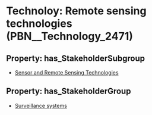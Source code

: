 # Technoloy: __Remote sensing technologies__ (PBN__Technology_2471)

## Property: has_StakeholderSubgroup

* [Sensor and Remote Sensing Technologies](PBN__TechSubgroup_153)

## Property: has_StakeholderGroup

* [Surveillance systems](PBN__TechGroup_6)


